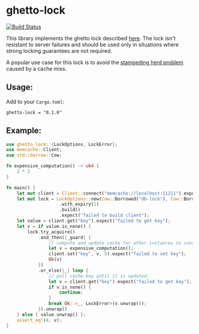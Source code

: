 # ghetto-lock

[![Build Status](https://api.travis-ci.org/letmutx/ghetto-lock-rs.svg?branch=master)](https://travis-ci.org/letmutx/ghetto-lock-rs.svg?branch=master)

This library implements the ghetto lock described [here](https://github.com/memcached/memcached/wiki/ProgrammingTricks#ghetto-central-locking). The lock isn't resistant to server failures and should be used only in situations where strong locking guarantees are not required.

 A popular use case for this lock is to avoid the [stampeding herd problem](https://en.wikipedia.org/wiki/Thundering_herd_problem) caused by a cache miss.
 
 ## Usage:
 Add to your `Cargo.toml`:
 ```
ghetto-lock = "0.1.0"
```

 ## Example:

 ```rust
 use ghetto_lock::{LockOptions, LockError};
 use memcache::Client;
 use std::borrow::Cow;

 fn expensive_computation() -> u64 {
     2 * 2
 }

 fn main() {
     let mut client = Client::connect("memcache://localhost:11211").expect("error creating client");
     let mut lock = LockOptions::new(Cow::Borrowed("db-lock"), Cow::Borrowed("owner-1"))
                     .with_expiry(1)
                     .build()
                     .expect("failed to build client");
     let value = client.get("key").expect("failed to get key");
     let v = if value.is_none() {
         lock.try_acquire()
             .and_then(|_guard| {
                 // compute and update cache for other instances to consume
                 let v = expensive_computation();
                 client.set("key", v, 5).expect("failed to set key");
                 Ok(v)
             })
             .or_else(|_| loop {
                 // poll cache key until it is updated.
                 let v = client.get("key").expect("failed to get key");
                 if v.is_none() {
                     continue;
                 }
                 break Ok::<_, LockError>(v.unwrap());
             }).unwrap()
     } else { value.unwrap() };
     assert_eq!(4, v);
}
```

